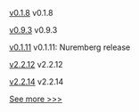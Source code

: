 
[v0.1.8](https://github.com/hyperledger/firefly-sandbox/releases/tag/v0.1.8) v0.1.8

[v0.9.3](https://github.com/hyperledger/firefly-signer/releases/tag/v0.9.3) v0.9.3

[v0.1.11](https://github.com/hyperledger-labs/solang/releases/tag/v0.1.11) v0.1.11: Nuremberg release

[v2.2.12](https://github.com/hyperledger/fabric-sdk-node/releases/tag/v2.2.12) v2.2.12

[v2.2.14](https://github.com/hyperledger/fabric-sdk-java/releases/tag/v2.2.14) v2.2.14


[See more >>>](https://start-here.hyperledger.org/releases)

